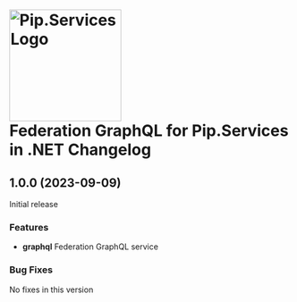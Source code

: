 # <img src="https://uploads-ssl.webflow.com/5ea5d3315186cf5ec60c3ee4/5edf1c94ce4c859f2b188094_logo.svg" alt="Pip.Services Logo" width="200"> <br/> Federation GraphQL for Pip.Services in .NET Changelog

## <a name="1.0.0"></a> 1.0.0 (2023-09-09)

Initial release

### Features
* **graphql** Federation GraphQL service

### Bug Fixes
No fixes in this version

